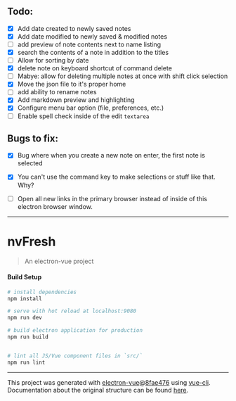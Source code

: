 ## Todo:
- [x] Add date created to newly saved notes
- [x] Add date modified to newly saved & modified notes
- [ ] add preview of note contents next to name listing
- [x] search the contents of a note in addition to the titles
- [ ] Allow for sorting by date
- [x] delete note on keyboard shortcut of command delete
- [ ] Mabye: allow for deleting multiple notes at once with shift click selection
- [x] Move the json file to it's proper home
- [ ] add ability to rename notes
- [x] Add markdown preview and highlighting
- [x] Configure menu bar option (file, preferences, etc.)
- [ ] Enable spell check inside of the edit `textarea`

## Bugs to fix:
- [x] Bug where when you create a new note on enter, the first note is selected
- [x] You can't use the command key to make selections or stuff like that. Why?
- [ ] Open all new links in the primary browser instead of inside of this electron browser window.


---

# nvFresh

> An electron-vue project

#### Build Setup

``` bash
# install dependencies
npm install

# serve with hot reload at localhost:9080
npm run dev

# build electron application for production
npm run build


# lint all JS/Vue component files in `src/`
npm run lint

```

---

This project was generated with [electron-vue](https://github.com/SimulatedGREG/electron-vue)@[8fae476](https://github.com/SimulatedGREG/electron-vue/tree/8fae4763e9d225d3691b627e83b9e09b56f6c935) using [vue-cli](https://github.com/vuejs/vue-cli). Documentation about the original structure can be found [here](https://simulatedgreg.gitbooks.io/electron-vue/content/index.html).
